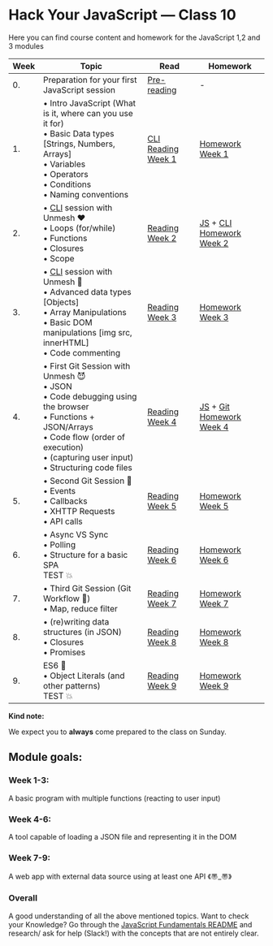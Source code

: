 
# Hack Your JavaScript — Class 10 
Here you can find course content and homework for the JavaScript 1,2 and 3 modules

|Week|Topic|Read|Homework|
|----|-----|----|--------|
|0.|Preparation for your first JavaScript session|[Pre-reading](https://github.com/HackYourFuture/JavaScript/tree/MandT/Week0)|-|
|1.|• Intro JavaScript (What is it, where can you use it for)<br>• Basic Data types [Strings, Numbers, Arrays]<br>• Variables<br>• Operators<br>• Conditions <br>• Naming conventions| [CLI Reading Week 1](https://github.com/HackYourFuture/CommandLine/blob/MandT/Lecture-1.md)| [Homework Week 1](https://github.com/HackYourFuture/JavaScript/tree/MandT/Week1/MAKEME.md)|
|2.| • [CLI](https://github.com/HackYourFuture/CommandLine) session with Unmesh :heart: <br> • Loops (for/while)<br>• Functions <br>• Closures <br>• Scope |[Reading Week 2](https://github.com/HackYourFuture/JavaScript/tree/MandT/Week2)|[JS](https://github.com/HackYourFuture/JavaScript/tree/MandT/Week2/MAKEME.md) + [CLI Homework Week 2](https://github.com/HackYourFuture/CommandLine/blob/MandT/HomeWork.md)|
|3.|• [CLI](https://github.com/HackYourFuture/CommandLine) session with Unmesh :balloon:<br>• Advanced data types [Objects] <br>• Array Manipulations <br>• Basic DOM manipulations [img src, innerHTML]<br>• Code commenting|[Reading Week 3](https://github.com/HackYourFuture/JavaScript/tree/MandT/Week3)|[Homework Week 3](https://github.com/HackYourFuture/JavaScript/tree/MandT/Week3/MAKEME.md)|
|4.|• First Git Session with Unmesh :smiling_imp:<br>• JSON<br>• Code debugging using the browser<br>• Functions + JSON/Arrays<br>• Code flow (order of execution) <br>• (capturing user input) <br>• Structuring code files|[Reading Week 4](https://github.com/HackYourFuture/JavaScript/tree/MandT/Week4)|[JS](https://github.com/HackYourFuture/JavaScript/tree/MandT/Week4/MAKEME.md) + [Git Homework Week 4](https://github.com/HackYourFuture/Git/blob/MandT/Lecture-1.md)|
|5.|• Second Git Session :see_no_evil:<br>• Events<br>• Callbacks <br>• XHTTP Requests <br>• API calls|[Reading Week 5](https://github.com/HackYourFuture/JavaScript/tree/MandT/Week5)|[Homework Week 5](https://github.com/HackYourFuture/JavaScript/tree/MandT/Week5/MAKEME.md) |
|6.|• Async VS Sync <br>• Polling<br>• Structure for a basic SPA <br> TEST :boom:|[Reading Week 6](https://github.com/HackYourFuture/JavaScript/tree/MandT/Week6)|[Homework Week 6](https://github.com/HackYourFuture/JavaScript/tree/MandT/Week6/MAKEME.md)|
|7.|• Third Git Session (Git Workflow :muscle:) <br>• Map, reduce filter|[Reading Week 7](https://github.com/HackYourFuture/JavaScript/tree/MandT/Week7)|[Homework Week 7](https://github.com/HackYourFuture/JavaScript/tree/MandT/Week7/MAKEME.md)|
|8.|• (re)writing data structures (in JSON)<br> • Closures <br>• Promises <br>|[Reading Week 8](https://github.com/HackYourFuture/JavaScript/tree/MandT/Week8/README.md)|[Homework Week 8](https://github.com/HackYourFuture/JavaScript/tree/MandT/Week8/MAKEME.md)|
|9.|ES6 :hatching_chick: <br>• Object Literals (and other patterns)<br>TEST :boom:|[Reading Week 9](https://github.com/HackYourFuture/JavaScript/blob/MandT/Week9/README.md)|[Homework Week 9](https://github.com/HackYourFuture/JavaScript/blob/MandT/Week9/MAKEME.md)|


__Kind note:__

We expect you to __always__ come prepared to the class on Sunday.

## Module goals:

### Week 1-3:
A basic program with multiple functions (reacting to user input)

### Week 4-6:
A tool capable of loading a JSON file and representing it in the DOM

### Week 7-9:
A web app with external data source using at least one API 《〠_〠》

### Overall
A good understanding of all the above mentioned topics. Want to check your Knowledge? Go through the [JavaScript Fundamentals README](https://github.com/HackYourFuture/JavaScript/tree/master/fundamentals) and research/ ask for help (Slack!) with the concepts that are not entirely clear.


